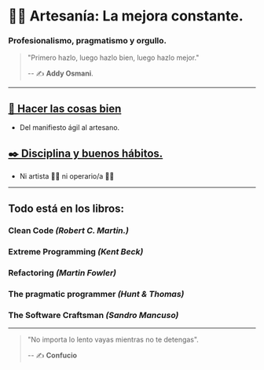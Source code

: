 # 👨‍🍳 Artesanía: La mejora constante.

### Profesionalismo, pragmatismo y orgullo.

> "Primero hazlo, luego hazlo bien, luego hazlo mejor."
>
> -- ✍️ **Addy Osmani**.

---

## [📝 Hacer las cosas bien](./docs/1-hacer_las_cosas_bien.md)

- Del manifiesto ágil al artesano.

## [✒️ Disciplina y buenos hábitos.](./docs/2-disciplina_y_buenos_habitos.md)

- Ni artista 👩‍🎨 ni operario/a 👨‍🏭

---

## Todo está en los libros:

### Clean Code _(Robert C. Martin.)_

### Extreme Programming _(Kent Beck)_

### Refactoring _(Martin Fowler)_

### The pragmatic programmer _(Hunt & Thomas)_

### The Software Craftsman _(Sandro Mancuso)_

---

> "No importa lo lento vayas mientras no te detengas".
>
> -- ✍️ **Confucio**
